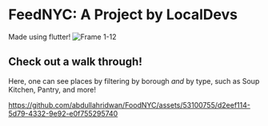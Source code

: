 # FeedNYC: A Project by LocalDevs
Made using flutter!
![Frame 1-12](https://github.com/abdullahridwan/FoodNYC/assets/53100755/54254880-00df-418e-8040-339a00803dee)



## Check out a walk through!
Here, one can see places by filtering by borough _and_ by type, such as Soup Kitchen, Pantry, and more!





https://github.com/abdullahridwan/FoodNYC/assets/53100755/d2eef114-5d79-4332-9e92-e0f755295740


